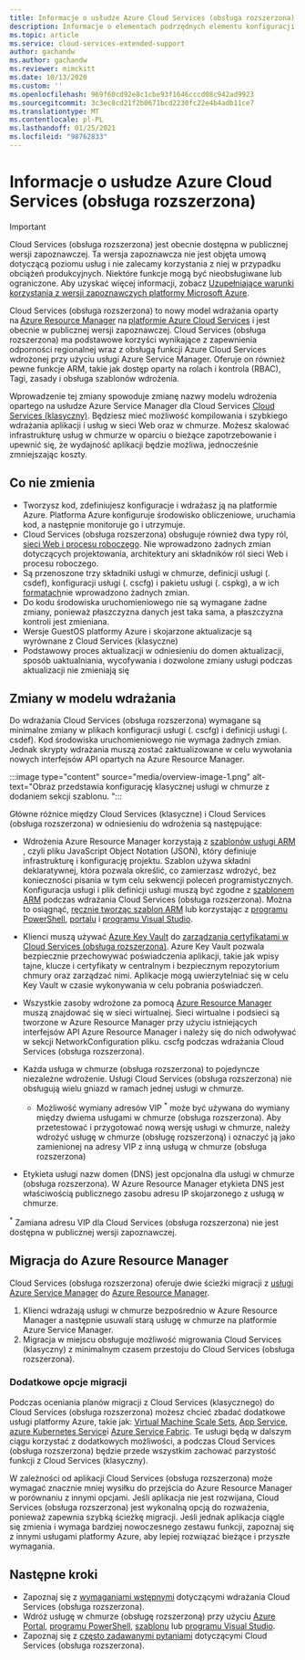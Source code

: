 ```yaml
---
title: Informacje o usłudze Azure Cloud Services (obsługa rozszerzona)
description: Informacje o elementach podrzędnych elementu konfiguracji sieci w pliku konfiguracji usługi, które określają Virtual Network i wartości DNS.
ms.topic: article
ms.service: cloud-services-extended-support
author: gachandw
ms.author: gachandw
ms.reviewer: mimckitt
ms.date: 10/13/2020
ms.custom: ''
ms.openlocfilehash: 969f60cd92e8c1cbe93f1646cccd08c942ad9923
ms.sourcegitcommit: 3c3ec8cd21f2b0671bcd2230fc22e4b4adb11ce7
ms.translationtype: MT
ms.contentlocale: pl-PL
ms.lasthandoff: 01/25/2021
ms.locfileid: "98762833"
---
```

# <a name="about-azure-cloud-services-extended-support"></a>Informacje o usłudze Azure Cloud Services (obsługa rozszerzona)

> [!IMPORTANT]
> Cloud Services (obsługa rozszerzona) jest obecnie dostępna w publicznej wersji zapoznawczej.
> Ta wersja zapoznawcza nie jest objęta umową dotyczącą poziomu usług i nie zalecamy korzystania z niej w przypadku obciążeń produkcyjnych. Niektóre funkcje mogą być nieobsługiwane lub ograniczone. Aby uzyskać więcej informacji, zobacz [Uzupełniające warunki korzystania z wersji zapoznawczych platformy Microsoft Azure](https://azure.microsoft.com/support/legal/preview-supplemental-terms/).

Cloud Services (obsługa rozszerzona) to nowy model wdrażania oparty na [Azure Resource Manager](https://docs.microsoft.com/azure/azure-resource-manager/management/overview) na [platformie Azure Cloud Services](https://azure.microsoft.com/services/cloud-services/) i jest obecnie w publicznej wersji zapoznawczej. Cloud Services (obsługa rozszerzona) ma podstawowe korzyści wynikające z zapewnienia odporności regionalnej wraz z obsługą funkcji Azure Cloud Services wdrożonej przy użyciu usługi Azure Service Manager. Oferuje on również pewne funkcje ARM, takie jak dostęp oparty na rolach i kontrola (RBAC), Tagi, zasady i obsługa szablonów wdrożenia.  

Wprowadzenie tej zmiany spowoduje zmianę nazwy modelu wdrożenia opartego na usłudze Azure Service Manager dla Cloud Services [Cloud Services (klasyczny)](../cloud-services/cloud-services-choose-me.md). Będziesz mieć możliwość kompilowania i szybkiego wdrażania aplikacji i usług w sieci Web oraz w chmurze. Możesz skalować infrastrukturę usług w chmurze w oparciu o bieżące zapotrzebowanie i upewnić się, że wydajność aplikacji będzie możliwa, jednocześnie zmniejszając koszty.  

## <a name="what-does-not-change"></a>Co nie zmienia 
- Tworzysz kod, zdefiniujesz konfiguracje i wdrażasz ją na platformie Azure. Platforma Azure konfiguruje środowisko obliczeniowe, uruchamia kod, a następnie monitoruje go i utrzymuje.
- Cloud Services (obsługa rozszerzona) obsługuje również dwa typy ról, [sieci Web i procesu roboczego](../cloud-services/cloud-services-choose-me.md). Nie wprowadzono żadnych zmian dotyczących projektowania, architektury ani składników ról sieci Web i procesu roboczego. 
- Są przenoszone trzy składniki usługi w chmurze, definicji usługi (. csdef), konfiguracji usługi (. cscfg) i pakietu usługi (. cspkg), a w ich [formatach](cloud-services-model-and-package.md)nie wprowadzono żadnych zmian. 
- Do kodu środowiska uruchomieniowego nie są wymagane żadne zmiany, ponieważ płaszczyzna danych jest taka sama, a płaszczyzna kontroli jest zmieniana. 
- Wersje GuestOS platformy Azure i skojarzone aktualizacje są wyrównane z Cloud Services (klasyczne)
- Podstawowy proces aktualizacji w odniesieniu do domen aktualizacji, sposób uaktualniania, wycofywania i dozwolone zmiany usługi podczas aktualizacji nie zmieniają się

## <a name="changes-in-deployment-model"></a>Zmiany w modelu wdrażania

Do wdrażania Cloud Services (obsługa rozszerzona) wymagane są minimalne zmiany w plikach konfiguracji usługi (. cscfg) i definicji usługi (. csdef). Kod środowiska uruchomieniowego nie wymaga żadnych zmian. Jednak skrypty wdrażania muszą zostać zaktualizowane w celu wywołania nowych interfejsów API opartych na Azure Resource Manager. 

:::image type="content" source="media/overview-image-1.png" alt-text="Obraz przedstawia konfigurację klasycznej usługi w chmurze z dodaniem sekcji szablonu. ":::

Główne różnice między Cloud Services (klasyczne) i Cloud Services (obsługa rozszerzona) w odniesieniu do wdrożenia są następujące: 

- Wdrożenia Azure Resource Manager korzystają z [szablonów usługi ARM](https://docs.microsoft.com/azure/azure-resource-manager/templates/overview) , czyli pliku JavaScript Object Notation (JSON), który definiuje infrastrukturę i konfigurację projektu. Szablon używa składni deklaratywnej, która pozwala określić, co zamierzasz wdrożyć, bez konieczności pisania w tym celu sekwencji poleceń programistycznych. Konfiguracja usługi i plik definicji usługi muszą być zgodne z [szablonem ARM](https://docs.microsoft.com/azure/azure-resource-manager/templates/overview) podczas wdrażania Cloud Services (obsługa rozszerzona). Można to osiągnąć, [ręcznie tworząc szablon ARM](deploy-template.md) lub korzystając z [programu PowerShell](deploy-powershell.md), [portalu](deploy-portal.md) i [programu Visual Studio](deploy-visual-studio.md).  

- Klienci muszą używać [Azure Key Vault](https://docs.microsoft.com/azure/key-vault/general/overview) do [zarządzania certyfikatami w Cloud Services (obsługa rozszerzona)](certificates-and-key-vault.md). Azure Key Vault pozwala bezpiecznie przechowywać poświadczenia aplikacji, takie jak wpisy tajne, klucze i certyfikaty w centralnym i bezpiecznym repozytorium chmury oraz zarządzać nimi. Aplikacje mogą uwierzytelniać się w celu Key Vault w czasie wykonywania w celu pobrania poświadczeń. 

- Wszystkie zasoby wdrożone za pomocą [Azure Resource Manager](https://docs.microsoft.com/azure/azure-resource-manager/templates/overview) muszą znajdować się w sieci wirtualnej. Sieci wirtualne i podsieci są tworzone w Azure Resource Manager przy użyciu istniejących interfejsów API Azure Resource Manager i należy się do nich odwoływać w sekcji NetworkConfiguration pliku. cscfg podczas wdrażania Cloud Services (obsługa rozszerzona).   

- Każda usługa w chmurze (obsługa rozszerzona) to pojedyncze niezależne wdrożenie. Usługi Cloud Services (obsługa rozszerzona) nie obsługują wielu gniazd w ramach jednej usługi w chmurze.  
    - Możliwość wymiany adresów VIP <sup>*</sup> może być używana do wymiany między dwiema usługami w chmurze (obsługa rozszerzona). Aby przetestować i przygotować nową wersję usługi w chmurze, należy wdrożyć usługę w chmurze (obsługę rozszerzoną) i oznaczyć ją jako zamienionej na adresy VIP z inną usługą w chmurze (obsługa rozszerzona)  

- Etykieta usługi nazw domen (DNS) jest opcjonalna dla usługi w chmurze (obsługa rozszerzona). W Azure Resource Manager etykieta DNS jest właściwością publicznego zasobu adresu IP skojarzonego z usługą w chmurze. 


<sup>*</sup> Zamiana adresu VIP dla Cloud Services (obsługa rozszerzona) nie jest dostępna w publicznej wersji zapoznawczej.  

## <a name="migration-to-azure-resource-manager"></a>Migracja do Azure Resource Manager

Cloud Services (obsługa rozszerzona) oferuje dwie ścieżki migracji z [usługi Azure Service Manager](https://docs.microsoft.com/powershell/azure/servicemanagement/overview?view=azuresmps-4.0.0&preserve-view=true ) do [Azure Resource Manager](https://docs.microsoft.com/azure/azure-resource-manager/management/overview). 
1) Klienci wdrażają usługi w chmurze bezpośrednio w Azure Resource Manager a następnie usuwali starą usługę w chmurze na platformie Azure Service Manager. 
2) Migracja w miejscu obsługuje możliwość migrowania Cloud Services (klasyczny) z minimalnym czasem przestoju do Cloud Services (obsługa rozszerzona). 

### <a name="additional-migration-options"></a>Dodatkowe opcje migracji

Podczas oceniania planów migracji z Cloud Services (klasycznego) do Cloud Services (obsługa rozszerzona) możesz chcieć zbadać dodatkowe usługi platformy Azure, takie jak: [Virtual Machine Scale Sets](https://docs.microsoft.com/azure/virtual-machine-scale-sets/overview), [App Service](https://docs.microsoft.com/azure/app-service/overview), [azure Kubernetes Service](https://docs.microsoft.com/azure/aks/intro-kubernetes)i [Azure Service Fabric](https://docs.microsoft.com/azure/service-fabric/service-fabric-overview). Te usługi będą w dalszym ciągu korzystać z dodatkowych możliwości, a podczas Cloud Services (obsługa rozszerzona) będzie przede wszystkim zachować parzystość funkcji z Cloud Services (klasyczny). 

W zależności od aplikacji Cloud Services (obsługa rozszerzona) może wymagać znacznie mniej wysiłku do przejścia do Azure Resource Manager w porównaniu z innymi opcjami. Jeśli aplikacja nie jest rozwijana, Cloud Services (obsługa rozszerzona) jest wykonalną opcją do rozważenia, ponieważ zapewnia szybką ścieżkę migracji. Jeśli jednak aplikacja ciągle się zmienia i wymaga bardziej nowoczesnego zestawu funkcji, zapoznaj się z innymi usługami platformy Azure, aby lepiej rozwiązać bieżące i przyszłe wymagania. 

## <a name="next-steps"></a>Następne kroki
- Zapoznaj się z [wymaganiami wstępnymi](deploy-prerequisite.md) dotyczącymi wdrażania Cloud Services (obsługa rozszerzona).
- Wdróż usługę w chmurze (obsługę rozszerzoną) przy użyciu [Azure Portal](deploy-portal.md), [programu PowerShell](deploy-powershell.md), [szablonu](deploy-template.md) lub [programu Visual Studio](deploy-visual-studio.md).
- Zapoznaj się z [często zadawanymi pytaniami](faq.md) dotyczącymi Cloud Services (obsługa rozszerzona).
